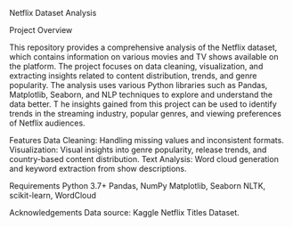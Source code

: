 Netflix Dataset Analysis

Project Overview

This repository provides a comprehensive analysis of the Netflix dataset, which contains information on various movies and TV shows available on the platform.
 The project focuses on data cleaning, visualization, and extracting insights related to content distribution, trends, and genre popularity.
The analysis uses various Python libraries such as Pandas, Matplotlib, Seaborn, and NLP techniques to explore and understand the data better. T
he insights gained from this project can be used to identify trends in the streaming industry, popular genres, and viewing preferences of Netflix audiences.

Features
Data Cleaning: Handling missing values and inconsistent formats.
Visualization: Visual insights into genre popularity, release trends, and country-based content distribution.
Text Analysis: Word cloud generation and keyword extraction from show descriptions.

Requirements
Python 3.7+
Pandas, NumPy
Matplotlib, Seaborn
NLTK, scikit-learn, WordCloud

Acknowledgements
Data source: Kaggle Netflix Titles Dataset.

